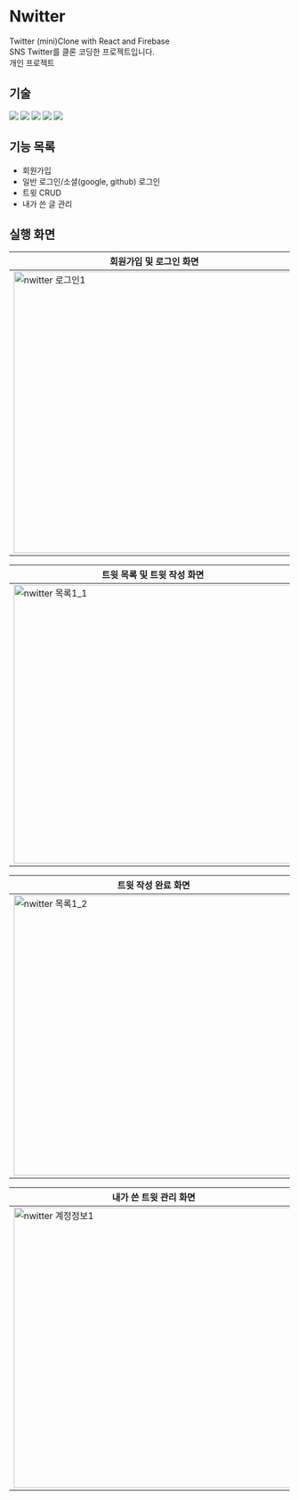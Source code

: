 # Nwitter
Twitter (mini)Clone with React and Firebase  
SNS Twitter를 클론 코딩한 프로젝트입니다.  
개인 프로젝트  

## 기술
<div>
<img src="https://img.shields.io/badge/react-61DAFB?style=for-the-badge&logo=react&logoColor=black"> 
<img src="https://img.shields.io/badge/firebase-FFCA28?style=for-the-badge&logo=firebase&logoColor=white"> 
<img src="https://img.shields.io/badge/html5-E34F26?style=for-the-badge&logo=html5&logoColor=white">
<img src="https://img.shields.io/badge/css-1572B6?style=for-the-badge&logo=css3&logoColor=white">
<img src="https://img.shields.io/badge/javascript-F7DF1E?style=for-the-badge&logo=javascript&logoColor=black">
</div>

## 기능 목록
- 회원가입
- 일반 로그인/소셜(google, github) 로그인
- 트윗 CRUD
- 내가 쓴 글 관리
##  실행 화면

|회원가입 및 로그인 화면|
|-|
|<img width="505" alt="nwitter 로그인1" src="https://user-images.githubusercontent.com/49058833/176755683-8dc5b978-93b1-4bae-b124-792900205a08.png">|


|트윗 목록 및 트윗 작성 화면|
|-|
|<img width="500" alt="nwitter 목록1_1" src="https://user-images.githubusercontent.com/49058833/176755673-809fcf86-3475-476f-b45c-94bd7d3f1251.png">|

|트윗 작성 완료 화면|
|-|
|<img width="503" alt="nwitter 목록1_2" src="https://user-images.githubusercontent.com/49058833/176755679-c9e786b9-ad44-4854-b5be-8ff22738cca9.png">|

|내가 쓴 트윗 관리 화면|
|-|
|<img width="503" alt="nwitter 계정정보1" src="https://user-images.githubusercontent.com/49058833/176755680-1a53717d-10d2-462e-8961-567f7f37ff62.png">|

